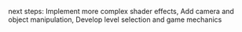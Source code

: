 next steps:
  Implement more complex shader effects, 
  Add camera and object manipulation, 
  Develop level selection and game mechanics
